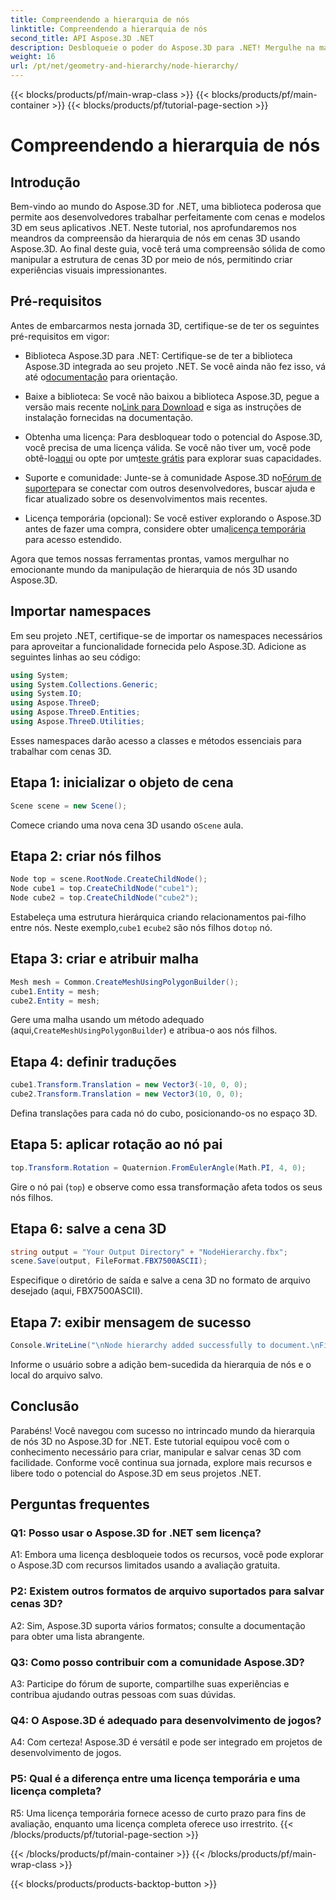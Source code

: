 ```yaml
---
title: Compreendendo a hierarquia de nós
linktitle: Compreendendo a hierarquia de nós
second_title: API Aspose.3D .NET
description: Desbloqueie o poder do Aspose.3D para .NET! Mergulhe na manipulação da hierarquia de nós com este guia passo a passo. Crie cenas 3D impressionantes sem esforço.
weight: 16
url: /pt/net/geometry-and-hierarchy/node-hierarchy/
---
```


{{< blocks/products/pf/main-wrap-class >}}
{{< blocks/products/pf/main-container >}}
{{< blocks/products/pf/tutorial-page-section >}}

# Compreendendo a hierarquia de nós

## Introdução

Bem-vindo ao mundo do Aspose.3D for .NET, uma biblioteca poderosa que permite aos desenvolvedores trabalhar perfeitamente com cenas e modelos 3D em seus aplicativos .NET. Neste tutorial, nos aprofundaremos nos meandros da compreensão da hierarquia de nós em cenas 3D usando Aspose.3D. Ao final deste guia, você terá uma compreensão sólida de como manipular a estrutura de cenas 3D por meio de nós, permitindo criar experiências visuais impressionantes.

## Pré-requisitos

Antes de embarcarmos nesta jornada 3D, certifique-se de ter os seguintes pré-requisitos em vigor:

-  Biblioteca Aspose.3D para .NET: Certifique-se de ter a biblioteca Aspose.3D integrada ao seu projeto .NET. Se você ainda não fez isso, vá até o[documentação](https://reference.aspose.com/3d/net/) para orientação.

-  Baixe a biblioteca: Se você não baixou a biblioteca Aspose.3D, pegue a versão mais recente no[Link para Download](https://releases.aspose.com/3d/net/) e siga as instruções de instalação fornecidas na documentação.

-  Obtenha uma licença: Para desbloquear todo o potencial do Aspose.3D, você precisa de uma licença válida. Se você não tiver um, você pode obtê-lo[aqui](https://purchase.aspose.com/buy) ou opte por um[teste grátis](https://releases.aspose.com/) para explorar suas capacidades.

-  Suporte e comunidade: Junte-se à comunidade Aspose.3D no[Fórum de suporte](https://forum.aspose.com/c/3d/18)para se conectar com outros desenvolvedores, buscar ajuda e ficar atualizado sobre os desenvolvimentos mais recentes.

-  Licença temporária (opcional): Se você estiver explorando o Aspose.3D antes de fazer uma compra, considere obter uma[licença temporária](https://purchase.aspose.com/temporary-license/) para acesso estendido.

Agora que temos nossas ferramentas prontas, vamos mergulhar no emocionante mundo da manipulação de hierarquia de nós 3D usando Aspose.3D.

## Importar namespaces

Em seu projeto .NET, certifique-se de importar os namespaces necessários para aproveitar a funcionalidade fornecida pelo Aspose.3D. Adicione as seguintes linhas ao seu código:

```csharp
using System;
using System.Collections.Generic;
using System.IO;
using Aspose.ThreeD;
using Aspose.ThreeD.Entities;
using Aspose.ThreeD.Utilities;
```

Esses namespaces darão acesso a classes e métodos essenciais para trabalhar com cenas 3D.

## Etapa 1: inicializar o objeto de cena

```csharp
Scene scene = new Scene();
```

 Comece criando uma nova cena 3D usando o`Scene` aula.

## Etapa 2: criar nós filhos

```csharp
Node top = scene.RootNode.CreateChildNode();
Node cube1 = top.CreateChildNode("cube1");
Node cube2 = top.CreateChildNode("cube2");
```

 Estabeleça uma estrutura hierárquica criando relacionamentos pai-filho entre nós. Neste exemplo,`cube1` e`cube2` são nós filhos do`top` nó.

## Etapa 3: criar e atribuir malha

```csharp
Mesh mesh = Common.CreateMeshUsingPolygonBuilder();
cube1.Entity = mesh;
cube2.Entity = mesh;
```

 Gere uma malha usando um método adequado (aqui,`CreateMeshUsingPolygonBuilder`) e atribua-o aos nós filhos.

## Etapa 4: definir traduções

```csharp
cube1.Transform.Translation = new Vector3(-10, 0, 0);
cube2.Transform.Translation = new Vector3(10, 0, 0);
```

Defina translações para cada nó do cubo, posicionando-os no espaço 3D.

## Etapa 5: aplicar rotação ao nó pai

```csharp
top.Transform.Rotation = Quaternion.FromEulerAngle(Math.PI, 4, 0);
```

Gire o nó pai (`top`) e observe como essa transformação afeta todos os seus nós filhos.

## Etapa 6: salve a cena 3D

```csharp
string output = "Your Output Directory" + "NodeHierarchy.fbx";
scene.Save(output, FileFormat.FBX7500ASCII);
```

Especifique o diretório de saída e salve a cena 3D no formato de arquivo desejado (aqui, FBX7500ASCII).

## Etapa 7: exibir mensagem de sucesso

```csharp
Console.WriteLine("\nNode hierarchy added successfully to document.\nFile saved at " + output);
```

Informe o usuário sobre a adição bem-sucedida da hierarquia de nós e o local do arquivo salvo.

## Conclusão

Parabéns! Você navegou com sucesso no intrincado mundo da hierarquia de nós 3D no Aspose.3D for .NET. Este tutorial equipou você com o conhecimento necessário para criar, manipular e salvar cenas 3D com facilidade. Conforme você continua sua jornada, explore mais recursos e libere todo o potencial do Aspose.3D em seus projetos .NET.

## Perguntas frequentes

### Q1: Posso usar o Aspose.3D for .NET sem licença?

A1: Embora uma licença desbloqueie todos os recursos, você pode explorar o Aspose.3D com recursos limitados usando a avaliação gratuita.

### P2: Existem outros formatos de arquivo suportados para salvar cenas 3D?

A2: Sim, Aspose.3D suporta vários formatos; consulte a documentação para obter uma lista abrangente.

### Q3: Como posso contribuir com a comunidade Aspose.3D?

A3: Participe do fórum de suporte, compartilhe suas experiências e contribua ajudando outras pessoas com suas dúvidas.

### Q4: O Aspose.3D é adequado para desenvolvimento de jogos?

A4: Com certeza! Aspose.3D é versátil e pode ser integrado em projetos de desenvolvimento de jogos.

### P5: Qual é a diferença entre uma licença temporária e uma licença completa?

R5: Uma licença temporária fornece acesso de curto prazo para fins de avaliação, enquanto uma licença completa oferece uso irrestrito.
{{< /blocks/products/pf/tutorial-page-section >}}

{{< /blocks/products/pf/main-container >}}
{{< /blocks/products/pf/main-wrap-class >}}

{{< blocks/products/products-backtop-button >}}
